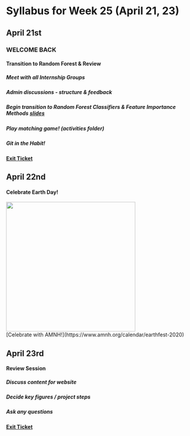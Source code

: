 # Syllabus for Week 25 (April 21, 23)



## April 21st
### WELCOME BACK
#### Transition to Random Forest & Review
##### Meet with all Internship Groups
##### Admin discussions - structure & feedback
##### Begin transition to Random Forest Classifiers & Feature Importance Methods [slides](https://docs.google.com/presentation/d/1L3mSm64Xe_3RIaDRKcD-HqcIRJwZwK_m0ebqaLBHcYA/edit?usp=sharing)
##### Play matching game! (activities folder)
##### Git in the Habit!
#### [Exit Ticket](https://docs.google.com/forms/d/e/1FAIpQLSfftMKYctEGVfuiOdgorBKmERJeUBgbRL4rlHf1-kWgpKU_Tg/viewform?usp=sf_link)

## April 22nd
#### Celebrate Earth Day!

<div><div align="left" width=80px>
    <img src="https://160g7a3snajg2i1r662yjd5r-wpengine.netdna-ssl.com/wp-content/uploads/2020/02/Earth-Day-blue-2499-sq-1.png" width="350"">
</div></div>
[Celebrate with AMNH!](https://www.amnh.org/calendar/earthfest-2020)

## April 23rd
#### Review Session
##### Discuss content for website
##### Decide key figures / project steps
##### Ask any questions
#### [Exit Ticket](https://docs.google.com/forms/d/e/1FAIpQLSfftMKYctEGVfuiOdgorBKmERJeUBgbRL4rlHf1-kWgpKU_Tg/viewform?usp=sf_link)
